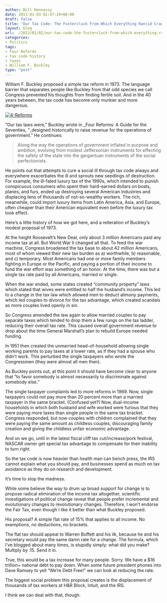 ```yaml
---
author: Bill Hennessy
date: 2013-01-03 01:47:29+00:00
draft: false
title: 'Our Tax Code: The Fustercluck From Which Everything Rancid Crawls'
layout: blog
url:  /2013/01/02/our-tax-code-the-fustercluck-from-which-everything-rancid-crawls/
categories:
- Politics
tags:
- Four Reforms
- tax code history
- taxes
- William F. Buckley
type: "post"
---
```


William F. Buckley proposed a simple tax reform in 1973. The language barrier that separates people like Buckley from that odd species we call Congress prevented his thoughts from finding fertile soil. And in the 40 years between, the tax code has become only murkier and more dangerous. 

[![4-Reforms](https://ludicrite.files.wordpress.com/2013/01/4-reforms_thumb.jpg)
](https://ludicrite.files.wordpress.com/2013/01/4-reforms.jpg)

“Our tax laws were,” Buckley wrote in _Four Reforms: A Guide for the Seventies, “_designed historically to raise revenue for the operations of government.” He continues:

> Along the way the operations of government inflated in purpose and ambition, evolving from modest Jeffersonian instruments for effecting the safety of the state into the gargantuan instruments of the social perfectionists.
> 
> 

He points out that attempts to cure a social ill through tax code always and everywhere exacerbates the ill and sprouts new seedlings of destruction. For example, the ill-fated luxury tax of the 1990s, which intended to punish conspicuous consumers who spent their hard-earned dollars on boats, planes, and furs, ended up destroying several American industries and displacing tens of thousands of not-so-wealthy workers. The rich, meanwhile, could import luxury items from Latin America, Asia, and Europe, often cheaper than their American equivalent even before the luxury tax took effect. 

Here’s a little history of how we got here, and a reiteration of Buckley’s modest proposal of 1973.

At the height Roosevelt’s New Deal, only about 3 million Americans paid any income tax at all. But World War II changed all that. To feed the war machine, Congress broadened the tax base to about 42 million Americans, most of whom viewed their new tax burden as a) worthwhile, b) reasonable, and c) temporary. Most Americans had one or more family members fighting in Europe or the Pacific, and paying a portion of their income to fund the war effort was something of an honor. At the time, there was but a single tax rate paid by all Americans, married or single. 

When the war ended, some states created “community property” laws which stated that wives were entitled to half the husband’s income. This led to a change in the tax law which allowed men to deduct alimony payments, which led couples to divorce for the tax advantage, which created scandals as more couples lived openly in sin. 

So Congress amended the law again to allow married couples to pay separate taxes which tended to drop them a few rungs on the tax ladder, reducing their overall tax rate. This caused overall government revenue to drop about the time General Marshall’s plan to rebuild Europe needed funding. 

In 1951 then created the unmarried head-of-household allowing single working parents to pay taxes at a lower rate, as if they had a spouse who didn’t work. This perturbed the single taxpayers who wrote the Congressmen (they were almost all men then).

As Buckley points out, at this point it should have become clear to anyone that “to favor somebody is almost necessarily to discriminate against somebody else.” 

The single taxpayer complaints led to more reforms in 1969. Now, single taxpayers could not pay more than 20 percent more than a married taxpayer in the same bracket. (Confused yet?) Now, dual-income households in which both husband and wife worked were furious that they were paying more taxes than single people in the same tax bracket. Congress responded, but now couples with children complained that they were paying the same amount as childless couples, discouraging family creation and giving the childless unfair economic advantage. 

And on we go, until in the latest fiscal cliff tax cut/increase/pork festival, NASCAR owner get special tax advantage to compensate for their inability to turn right. 

So the tax code is now heavier than health man can bench press, the IRS cannot explain what you should pay, and businesses spend as much on tax avoidance as they do on research and development. 

It’s time to stop the madness.

While some believe the way to drum up broad support for change is to propose radical elimination of the income tax altogether, scientific investigations of political change reveal that people prefer incremental and evolutionary changes to revolutionary changes. Therefore, I won’t endorse the Fair Tax, even though I like it better than what Buckley proposed.

His proposal? A simple flat rate of 15% that applies to all income. No exemptions, no deductions, no brackets. 

The flat tax should appeal to Warren Buffett and his ilk, because he and his secretary would pay the same damn rate for a change. The formula, which I’ve blogged about many times, is stupidly simply: what did you make? Multiply by .15. Send it in.

True, this would be a tax increase for many people. Sorry. We have a $16 trillion+ national debt to pay down. When some future president phones into Dave Ramsey to yell “We’re Debt Free!” we can look at reducing the rate. 

The biggest social problem this proposal creates is the displacement of thousands of tax workers at H&R Block, Intuit, and the IRS.

I think we can deal with that, though. 
